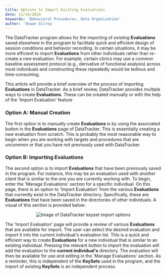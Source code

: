 ```yaml
---
title: Options to Import Existing Evaluations
date: 11/14/2024
keywords: 'Behavioral Procedures, Data Organization'
author: 'Shawn Gilroy'
---
```


The DataTracker program allows for the importing of _existing_ **Evaluations** saved elsewhere in the program to facilitate quick and efficient design of session conditions and behavior recording. In certain situations, it may be more efficient to import **Evaluations** from other individuals rather than re-create a new evaluation. For example, certain clinics may use a common baseline assessment protocol (e.g., derivative of functional analysis) across most individuals and constructing these repeatedly would be tedious and time-consuming.

This article will provide a brief overview of the process of importing **Evaluations** in DataTracker. As a brief review, DataTracker provides multiple ways to create **Evaluations**. These can be created manually or with the help of the 'Import Evaluation' feature

### Option A: Manual Creation

The first option is to manually create **Evaluations** is by using the associated button in the **Evaluations** page of DataTracker. This is essentially creating a _new_ evaluation from scratch. This is probably the most reasonable way to begin when you are working with targets and procedures that are uncommon or that you have not previously used with DataTracker.

### Option B: Importing Evaluations

The second option is to import **Evaluations** that have been previously saved in the program. For instance, this may be an evaluation used with _another_ client that is similar to the one you are currently working with. To begin, enter the 'Manage Evaluations' section for a specific individual. On this page, there is an option to 'Import Evaluation' from the various **Evaluations** that currently exist in the DataTracker directory. Specifically, these are **Evaluations** that have been saved in the directories of _other_ individuals. A visual of this section is provided below:

<div align="center" width="100%">
    <img src="/docs/preview_import_evaluation_ui.png" alt="Image of DataTracker keyset import options"/>
</div>

The 'Import Evaluation' page will provide a review of various **Evaluations** that are available for import. The user can select the desired evaluation and import it into the current individual's evaluation list. This is a quick and efficient way to create **Evaluations** for a new individual that is similar to an existing individual. Pressing the relevant button to import the evaluation will add the evaluation to the **current individual's** directory. The evaluation will then be available for use and editing in the 'Manage Evaluations' section. As a reminder, this is independent of the **KeySets** used in the program, and the import of existing **KeySets** is an independent process.
